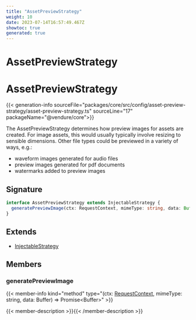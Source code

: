 ```yaml
---
title: "AssetPreviewStrategy"
weight: 10
date: 2023-07-14T16:57:49.467Z
showtoc: true
generated: true
---
```

<!-- This file was generated from the Vendure source. Do not modify. Instead, re-run the "docs:build" script -->

# AssetPreviewStrategy
<div class="symbol">


# AssetPreviewStrategy

{{< generation-info sourceFile="packages/core/src/config/asset-preview-strategy/asset-preview-strategy.ts" sourceLine="17" packageName="@vendure/core">}}

The AssetPreviewStrategy determines how preview images for assets are created. For image
assets, this would usually typically involve resizing to sensible dimensions. Other file types
could be previewed in a variety of ways, e.g.:
- waveform images generated for audio files
- preview images generated for pdf documents
- watermarks added to preview images

## Signature

```TypeScript
interface AssetPreviewStrategy extends InjectableStrategy {
  generatePreviewImage(ctx: RequestContext, mimeType: string, data: Buffer): Promise<Buffer>;
}
```
## Extends

 * <a href='/typescript-api/common/injectable-strategy#injectablestrategy'>InjectableStrategy</a>


## Members

### generatePreviewImage

{{< member-info kind="method" type="(ctx: <a href='/typescript-api/request/request-context#requestcontext'>RequestContext</a>, mimeType: string, data: Buffer) => Promise&#60;Buffer&#62;"  >}}

{{< member-description >}}{{< /member-description >}}


</div>
